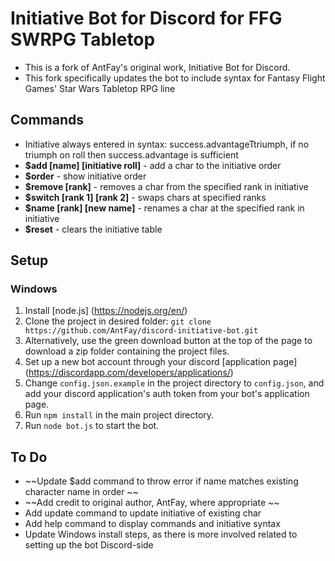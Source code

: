 # Initiative Bot for Discord for FFG SWRPG Tabletop
- This is a fork of AntFay's original work, Initiative Bot for Discord.
- This fork specifically updates the bot to include syntax for Fantasy Flight Games' Star Wars Tabletop RPG line

## Commands
- Initiative always entered in syntax: success.advantageTtriumph, if no triumph on roll then success.advantage is sufficient
- **$add [name] [initiative roll]** - add a char to the initiative order
- **$order** - show initiative order
- **$remove [rank]** - removes a char from the specified rank in initiative
- **$switch [rank 1] [rank 2]** - swaps chars at specified ranks
- **$name [rank] [new name]** - renames a char at the specified rank in initiative
- **$reset** - clears the initiative table

## Setup

### Windows
1. Install [node.js] (https://nodejs.org/en/)
2. Clone the project in desired folder: `git clone https://github.com/AntFay/discord-initiative-bot.git`
3. Alternatively, use the green download button at the top of the page to download a zip folder containing the project files.
4. Set up a new bot account through your discord [application page] (https://discordapp.com/developers/applications/)
5. Change `config.json.example` in the project directory to `config.json`, and add your discord application's auth token from your bot's application page.
6. Run `npm install` in the main project directory.
7. Run `node bot.js` to start the bot.

## To Do
- ~~Update $add command to throw error if name matches existing character name in order ~~
- ~~Add credit to original author, AntFay, where appropriate ~~
- Add update command to update initiative of existing char
- Add help command to display commands and initiative syntax
- Update Windows install steps, as there is more involved related to setting up the bot Discord-side
